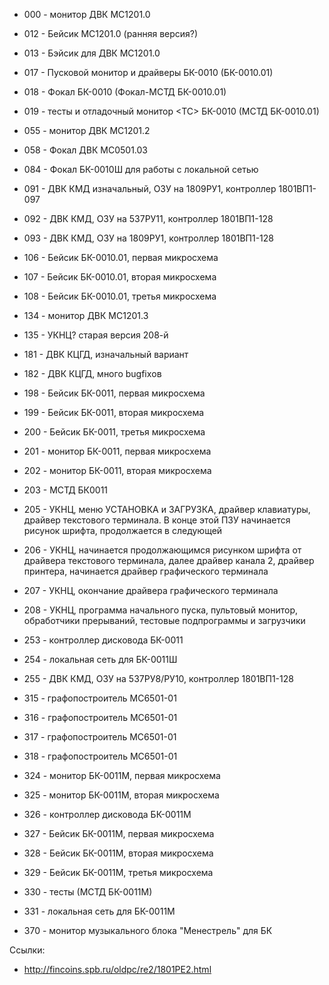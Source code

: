   * 000 - монитор ДВК МС1201.0

  * 012 - Бейсик МС1201.0 (ранняя версия?)
  * 013 - Бэйсик для ДВК МС1201.0

  * 017 - Пусковой монитор и драйверы БК-0010 (БК-0010.01)
  * 018 - Фокал БК-0010 (Фокал-МСТД БК-0010.01)
  * 019 - тесты и отладочный монитор <ТС> БК-0010 (МСТД БК-0010.01)

  * 055 - монитор ДВК МС1201.2
  * 058 - Фокал ДВК МС0501.03

  * 084 - Фокал БК-0010Ш для работы с локальной сетью

  * 091 - ДВК КМД изначальный, ОЗУ на 1809РУ1, контроллер 1801ВП1-097
  * 092 - ДВК КМД, ОЗУ на 537РУ11, контроллер 1801ВП1-128
  * 093 - ДВК КМД, ОЗУ на 1809РУ1, контроллер 1801ВП1-128

  * 106 - Бейсик БК-0010.01, первая микросхема
  * 107 - Бейсик БК-0010.01, вторая микросхема
  * 108 - Бейсик БК-0010.01, третья микросхема

  * 134 - монитор ДВК МС1201.3
  * 135 - УКНЦ? старая версия 208-й

  * 181 - ДВК КЦГД, изначальный вариант
  * 182 - ДВК КЦГД, много bugfixов

  * 198 - Бейсик БК-0011, первая микросхема
  * 199 - Бейсик БК-0011, вторая микросхема
  * 200 - Бейсик БК-0011, третья микросхема
  * 201 - монитор БК-0011, первая микросхема
  * 202 - монитор БК-0011, вторая микросхема
  * 203 - МСТД БК0011

  * 205 - УКНЦ, меню УСТАНОВКА и ЗАГРУЗКА, драйвер клавиатуры, драйвер текстового терминала. В конце этой ПЗУ начинается рисунок шрифта, продолжается в следующей
  * 206 - УКНЦ, начинается продолжающимся рисунком шрифта от драйвера текстового терминала, далее драйвер канала 2, драйвер принтера, начинается драйвер графического терминала
  * 207 - УКНЦ, окончание драйвера графического терминала
  * 208 - УКНЦ, программа начального пуска, пультовый монитор, обработчики прерываний, тестовые подпрограммы и загрузчики

  * 253 - контроллер дисковода БК-0011
  * 254 - локальная сеть для БК-0011Ш

  * 255 - ДВК КМД, ОЗУ на 537РУ8/РУ10, контроллер 1801ВП1-128

  * 315 - графопостроитель МС6501-01
  * 316 - графопостроитель МС6501-01
  * 317 - графопостроитель МС6501-01
  * 318 - графопостроитель МС6501-01

  * 324 - монитор БК-0011М, первая микросхема
  * 325 - монитор БК-0011М, вторая микросхема
  * 326 - контроллер дисковода БК-0011М
  * 327 - Бейсик БК-0011М, первая микросхема
  * 328 - Бейсик БК-0011М, вторая микросхема
  * 329 - Бейсик БК-0011М, третья микросхема
  * 330 - тесты (МСТД БК-0011М)
  * 331 - локальная сеть для БК-0011М

  * 370 - монитор музыкального блока "Менестрель" для БК

Ссылки:
  * http://fincoins.spb.ru/oldpc/re2/1801PE2.html